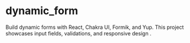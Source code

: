 # dynamic_form
Build dynamic forms with React, Chakra UI, Formik, and Yup. This project showcases input fields, validations, and responsive design .
